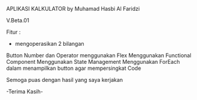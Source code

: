 APLIKASI KALKULATOR by Muhamad Hasbi Al Faridzi

V.Beta.01

Fitur :
 - mengoperasikan 2 bilangan

Button Number dan Operator menggunakan Flex 
Menggunakan Functional Component 
Menggunakan State Management
Menggunakan ForEach dalam menampilkan button agar mempersingkat Code

Semoga puas dengan hasil yang saya kerjakan

-Terima Kasih-